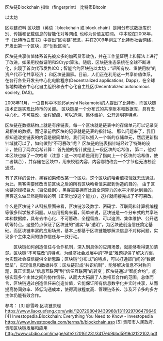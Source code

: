 区块链Blockchain
指纹（fingerprint）
比特币Bitcoin


以太坊



区块链资料
区块链（英语：blockchain 或 block chain）是用分布式数据库识别、传播和记载信息的智能化对等网络, 也称为价值互联网。 中本聪在2008年，于《比特币白皮书》中提出“区块链”概念，并在2009年创立了比特币社会网络，开发出第一个区块，即“创世区块”。

区块链共享价值体系首先被众多的加密货币效仿，并在工作量证明上和算法上进行了改进，如采用权益证明和SCrypt算法。随后，区块链生态系统在全球不断进化，出现了首次代币发售ICO；智能合约区块链以太坊；“轻所有权、重使用权”的资产代币化共享经济； 和区块链国家。目前，人们正在利用这一共享价值体系，在各行各业开发去中心化电脑程序(Decentralized applications, Dapp)，在全球各地构建去中心化自主组织和去中心化自主社区(Decentralized autonomous society, DAS)。



2008年11月，一位自称中本聪(Satoshi Nakamoto)的人提出了比特币，而区块链技术正是实现比特币的关键。
区块链是一个分布式的共享账本和数据库，具有去中心化、不可篡改、全程留痕、可以追溯、集体维护、公开透明等特点。


区块链在数据结构上就是有序链表，每一个区块就是链表中的存储单元可以记录交易相关的数据，而记录前后区块的记录就是链表的指针域。
那么问题来了，我们都知道改变链表的内容是很简单的，我们可以插入一个新的存储单元，然后更新指针域就可以了，如何做到“不可篡改”呢？
区块链的链表指针域经过了特殊的设计，使用了两次哈希计算：
首先他的指针就是上一段区块的哈希值，
第二，他对本区块也做了一次哈希（注意：这一次哈希是用到了指向上一个区块的哈希值，使二者耦合），并存储在区块中，用来校验内容，内容哪怕改变一个字节也无法校验通过。

有了这样的设计，黑客如果修改某一个区块，这个区块的哈希值校验就无法通过，为此，黑客需要修改当前区块之后的所有区块哈希值来起到伪造的目的。
由于区块链的规模巨大（百亿级别），黑客需要拥有比肩全网算力的水平才能达到目的。
黑客这么做显然是赔钱的啊（正常也没这个能力），这样就间接完成了不可篡改。



什么是区块链？从科技层面来看，区块链涉及数学、密码学、互联网和计算机编程等很多科学技术问题。从应用视角来看，简单来说，区块链是一个分布式的共享账本和数据库，具有去中心化、不可篡改、全程留痕、可以追溯、集体维护、公开透明等特点。这些特点保证了区块链的“诚实”与“透明”，为区块链创造信任奠定基础。而区块链丰富的应用场景，基本上都基于区块链能够解决信息不对称问题，实现多个主体之间的协作信任与一致行动。

　　区块链如何创造信任与合作机制，深入到具体的应用场景，就能够看得更加清楚。区块链“不可篡改”的特点，为经济社会发展中的“存证”难题提供了解决方案，为实现社会征信提供全新思路；区块链“分布式”的特点，可以打通部门间的“数据壁垒”，实现信息和数据共享；区块链形成“共识机制”，能够解决信息不对称问题，真正实现从“信息互联网”到“信任互联网”的转变；区块链通过“智能合约”，能够实现多个主体之间的协作信任，从而大大拓展了人类相互合作的范围。总体而言，区块链通过创造信任来创造价值，它能保证所有信息数字化并实时共享，从而提高协同效率、降低沟通成本，使得离散程度高、管理链条长、涉及环节多的多方主体仍能有效合作。


参考：
[3] 廖雪峰.区块链原理
https://www.liaoxuefeng.com/wiki/1207298049439968/1311929706479649 
[4] Investopedia.Blockchain: Everything You Need to Know - Investopedia
https://www.investopedia.com/terms/b/blockchain.asp
[5] 贵阳市人民政府.贵阳区块链发展和应用
http://www.cbdio.com/image/site2/20161231/3417eb9bbd5919d2122102.pdf


